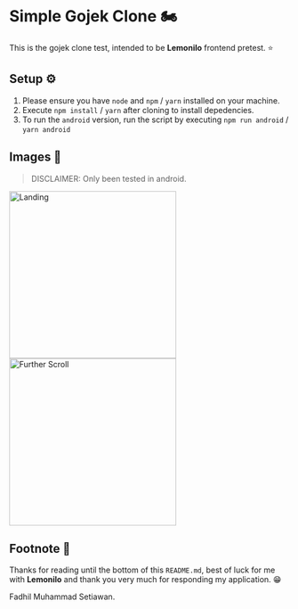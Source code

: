 # Simple Gojek Clone 🏍

  This is the gojek clone test, intended to be **Lemonilo** frontend pretest. ⭐️

## Setup ⚙️

  1. Please ensure you have `node` and `npm` / `yarn` installed on your machine.
  2. Execute `npm install` / `yarn` after cloning to install depedencies.
  3. To run the `android` version, run the script by executing `npm run android`
     / `yarn android`

## Images 📸

  >DISCLAIMER: Only been tested in android.

  <img src="https://i.imgur.com/UIpL6yr.png" alt="Landing" width="300">
  <img src="https://i.imgur.com/EtQVf2e.png" alt="Further Scroll" width="300">

## Footnote 👣

  Thanks for reading until the bottom of this `README.md`, best of luck for me
  with **Lemonilo** and thank you very much for responding my application. 😁

  Fadhil Muhammad Setiawan.
